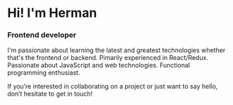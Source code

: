 # Hi! I'm Herman
### Frontend developer

I'm passionate about learning the latest and greatest technologies whether that's the frontend or backend. Pimarily experienced in React/Redux. Passionate about JavaScript and web technologies. Functional programming enthusiast.

If you’re interested in collaborating on a project or just want to say hello, don’t hesitate to get in touch!
